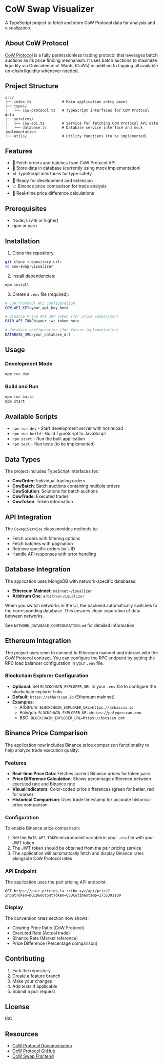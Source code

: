 # CoW Swap Visualizer

A TypeScript project to fetch and store CoW Protocol data for analysis and visualization.

## About CoW Protocol

[CoW Protocol](https://docs.cow.fi/) is a fully permissionless trading protocol that leverages batch auctions as its price finding mechanism. It uses batch auctions to maximize liquidity via Coincidence of Wants (CoWs) in addition to tapping all available on-chain liquidity whenever needed.

## Project Structure

```
src/
├── index.ts              # Main application entry point
├── types/
│   └── cow-protocol.ts   # TypeScript interfaces for CoW Protocol data
├── services/
│   ├── cow-api.ts        # Service for fetching CoW Protocol API data
│   └── database.ts       # Database service interface and mock implementation
└── utils/                # Utility functions (to be implemented)
```

## Features

- 🔄 Fetch orders and batches from CoW Protocol API
- 💾 Store data in database (currently using mock implementation)
- 📊 TypeScript interfaces for type safety
- 🚀 Ready for development and extension
- 📈 Binance price comparison for trade analysis
- 🎯 Real-time price difference calculations

## Prerequisites

- Node.js (v16 or higher)
- npm or yarn

## Installation

1. Clone the repository:
```bash
git clone <repository-url>
cd cow-swap-visualizer
```

2. Install dependencies:
```bash
npm install
```

3. Create a `.env` file (required):
```bash
# CoW Protocol API configuration
COW_API_KEY=your_api_key_here

# Binance Price API JWT Token (for price comparison)
PAIR_API_TOKEN=your_jwt_token_here

# Database configuration (for future implementation)
DATABASE_URL=your_database_url
```

## Usage

### Development Mode
```bash
npm run dev
```

### Build and Run
```bash
npm run build
npm start
```

## Available Scripts

- `npm run dev` - Start development server with hot reload
- `npm run build` - Build TypeScript to JavaScript
- `npm start` - Run the built application
- `npm test` - Run tests (to be implemented)

## Data Types

The project includes TypeScript interfaces for:

- **CowOrder**: Individual trading orders
- **CowBatch**: Batch auctions containing multiple orders
- **CowSolution**: Solutions for batch auctions
- **CowTrade**: Executed trades
- **CowToken**: Token information

## API Integration

The `CowApiService` class provides methods to:

- Fetch orders with filtering options
- Fetch batches with pagination
- Retrieve specific orders by UID
- Handle API responses with error handling

## Database Integration

The application uses MongoDB with network-specific databases:
- **Ethereum Mainnet**: `mainnet-visualizer`
- **Arbitrum One**: `arbitrum-visualizer`

When you switch networks in the UI, the backend automatically switches to the corresponding database. This ensures clean separation of data between networks.

See `NETWORK_DATABASE_CONFIGURATION.md` for detailed information.

## Ethereum Integration

The project uses viem to connect to Ethereum mainnet and interact with the CoW Protocol contract. You can configure the RPC endpoint by setting the RPC load balancer configuration in your `.env` file.

### Blockchain Explorer Configuration

- **Optional**: Set `BLOCKCHAIN_EXPLORER_URL` in your `.env` file to configure the blockchain explorer links
- **Default**: `https://etherscan.io` (Ethereum mainnet)
- **Examples**:
  - Arbitrum: `BLOCKCHAIN_EXPLORER_URL=https://arbiscan.io`
  - Polygon: `BLOCKCHAIN_EXPLORER_URL=https://polygonscan.com`
  - BSC: `BLOCKCHAIN_EXPLORER_URL=https://bscscan.com`

## Binance Price Comparison

The application now includes Binance price comparison functionality to help analyze trade execution quality:

### Features

- **Real-time Price Data**: Fetches current Binance prices for token pairs
- **Price Difference Calculation**: Shows percentage difference between executed rate and Binance rate
- **Visual Indicators**: Color-coded price differences (green for better, red for worse)
- **Historical Comparison**: Uses trade timestamp for accurate historical price comparison

### Configuration

To enable Binance price comparison:

1. Set the `PAIR_API_TOKEN` environment variable in your `.env` file with your JWT token
2. The JWT token should be obtained from the pair pricing service
3. The application will automatically fetch and display Binance rates alongside CoW Protocol rates

### API Endpoint

The application uses the pair pricing API endpoint:
```
GET https://pair-pricing.la-tribu.xyz/api/price?inputToken=DOLO&outputToken=USDC&timestamp=1756301100
```

### Display

The conversion rates section now shows:
- Clearing Price Ratio (CoW Protocol)
- Executed Rate (Actual trade)
- Binance Rate (Market reference)
- Price Difference (Percentage comparison)

## Contributing

1. Fork the repository
2. Create a feature branch
3. Make your changes
4. Add tests if applicable
5. Submit a pull request

## License

ISC

## Resources

- [CoW Protocol Documentation](https://docs.cow.fi/)
- [CoW Protocol GitHub](https://github.com/cowprotocol)
- [CoW Swap Frontend](https://swap.cow.fi/)
